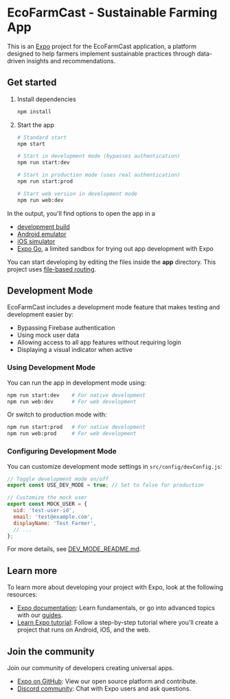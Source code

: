 # EcoFarmCast - Sustainable Farming App

This is an [Expo](https://expo.dev) project for the EcoFarmCast application, a platform designed to help farmers implement sustainable practices through data-driven insights and recommendations.

## Get started

1. Install dependencies

   ```bash
   npm install
   ```

2. Start the app

   ```bash
   # Standard start
   npm start
   
   # Start in development mode (bypasses authentication)
   npm run start:dev
   
   # Start in production mode (uses real authentication)
   npm run start:prod
   
   # Start web version in development mode
   npm run web:dev
   ```

In the output, you'll find options to open the app in a

- [development build](https://docs.expo.dev/develop/development-builds/introduction/)
- [Android emulator](https://docs.expo.dev/workflow/android-studio-emulator/)
- [iOS simulator](https://docs.expo.dev/workflow/ios-simulator/)
- [Expo Go](https://expo.dev/go), a limited sandbox for trying out app development with Expo

You can start developing by editing the files inside the **app** directory. This project uses [file-based routing](https://docs.expo.dev/router/introduction).

## Development Mode

EcoFarmCast includes a development mode feature that makes testing and development easier by:

- Bypassing Firebase authentication
- Using mock user data
- Allowing access to all app features without requiring login
- Displaying a visual indicator when active

### Using Development Mode

You can run the app in development mode using:

```bash
npm run start:dev    # For native development
npm run web:dev      # For web development
```

Or switch to production mode with:

```bash
npm run start:prod   # For native development
npm run web:prod     # For web development
```

### Configuring Development Mode

You can customize development mode settings in `src/config/devConfig.js`:

```javascript
// Toggle development mode on/off
export const USE_DEV_MODE = true; // Set to false for production

// Customize the mock user
export const MOCK_USER = {
  uid: 'test-user-id',
  email: 'test@example.com',
  displayName: 'Test Farmer',
  // ...
};
```

For more details, see [DEV_MODE_README.md](./DEV_MODE_README.md).

## Learn more

To learn more about developing your project with Expo, look at the following resources:

- [Expo documentation](https://docs.expo.dev/): Learn fundamentals, or go into advanced topics with our [guides](https://docs.expo.dev/guides).
- [Learn Expo tutorial](https://docs.expo.dev/tutorial/introduction/): Follow a step-by-step tutorial where you'll create a project that runs on Android, iOS, and the web.

## Join the community

Join our community of developers creating universal apps.

- [Expo on GitHub](https://github.com/expo/expo): View our open source platform and contribute.
- [Discord community](https://chat.expo.dev): Chat with Expo users and ask questions.
